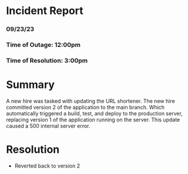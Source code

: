 # Incident Report

### 09/23/23
### Time of Outage: 12:00pm 
### Time of Resolution: 3:00pm

# Summary

A new hire was tasked with updating the URL shortener. The new hire committed version 2 of the application to the main branch. Which automatically triggered a build, test, and deploy to the production server, replacing version 1 of the application running on the server. This update caused a 500 internal server error.

# Resolution

* Reverted back to version 2



